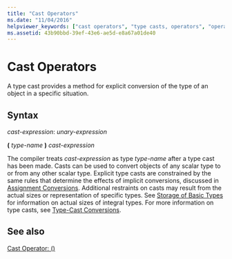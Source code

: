 ```yaml
---
title: "Cast Operators"
ms.date: "11/04/2016"
helpviewer_keywords: ["cast operators", "type casts, operators", "operators [C++], cast", "type conversion, cast operators"]
ms.assetid: 43b90bbd-39ef-43e6-ae5d-e8a67a01de40
---
```

# Cast Operators

A type cast provides a method for explicit conversion of the type of an object in a specific situation.

## Syntax

*cast-expression*:
*unary-expression*

**(**  *type-name*  **)**  *cast-expression*

The compiler treats *cast-expression* as type *type-name* after a type cast has been made. Casts can be used to convert objects of any scalar type to or from any other scalar type. Explicit type casts are constrained by the same rules that determine the effects of implicit conversions, discussed in [Assignment Conversions](../c-language/assignment-conversions.md). Additional restraints on casts may result from the actual sizes or representation of specific types. See [Storage of Basic Types](../c-language/storage-of-basic-types.md) for information on actual sizes of integral types. For more information on type casts, see [Type-Cast Conversions](../c-language/type-cast-conversions.md).

## See also

[Cast Operator: ()](../cpp/cast-operator-parens.md)
